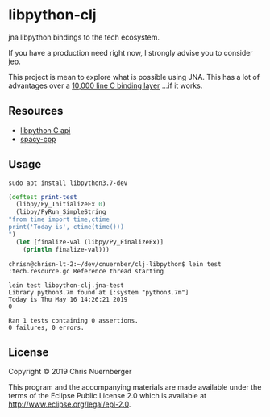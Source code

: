 # libpython-clj

jna libpython bindings to the tech ecosystem.

If you have a production need right now, I strongly advise you to consider
[jep](https://github.com/ninia/jep).

This project is mean to explore what is possible using JNA.  This has a lot of
advantages over a [10,000 line C binding layer](https://github.com/ninia/jep/tree/master/src/main/c)
...if it works.


## Resources

* [libpython C api](https://docs.python.org/3.7/c-api/index.html#c-api-index)
* [spacy-cpp](https://github.com/d99kris/spacy-cpp)

## Usage

```console
sudo apt install libpython3.7-dev
```

```clojure
(deftest print-test
  (libpy/Py_InitializeEx 0)
  (libpy/PyRun_SimpleString
"from time import time,ctime
print('Today is', ctime(time()))
")
  (let [finalize-val (libpy/Py_FinalizeEx)]
    (println finalize-val)))
```

```console
chrisn@chrisn-lt-2:~/dev/cnuernber/clj-libpython$ lein test
:tech.resource.gc Reference thread starting

lein test libpython-clj.jna-test
Library python3.7m found at [:system "python3.7m"]
Today is Thu May 16 14:26:21 2019
0

Ran 1 tests containing 0 assertions.
0 failures, 0 errors.
```

## License

Copyright © 2019 Chris Nuernberger

This program and the accompanying materials are made available under the
terms of the Eclipse Public License 2.0 which is available at
http://www.eclipse.org/legal/epl-2.0.
